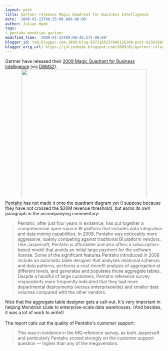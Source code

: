 ```yaml
---
layout: post
title: Gartner releases Magic Quadrant for Business Intelligence
date: '2009-01-22T08:35:00.000-08:00'
author: Julian Hyde
tags:
- pentaho mondrian gartner
modified_time: '2009-01-22T09:00:49.575-08:00'
blogger_id: tag:blogger.com,1999:blog-5672165237896126100.post-6156298593534142835
blogger_orig_url: https://julianhyde.blogspot.com/2009/01/gartner-releases-magic-quadrant-for.html
---
```


<div>Gartner have released their <a href="http://mediaproducts.gartner.com/reprints/sas/vol5/article8/article8.html">2009 Magic Quadrant for Business Intelligence</a> (via <a href="http://www.dbms2.com/2009/01/22/gartners-2009-magic-quadrant-for-business-intelligence/">DBMS2</a>).</div><a onblur="try {parent.deselectBloggerImageGracefully();} catch(e) {}" href="http://mediaproducts.gartner.com/reprints/sas/vol5/article8/163529_0001.png"><img style="display:block; margin:0px auto 10px; text-align:center;cursor:pointer; cursor:hand;width: 400px; height: 410px;" src="http://mediaproducts.gartner.com/reprints/sas/vol5/article8/163529_0001.png" border="0" alt="" /></a><div><a href="http://www.pentaho.com/">Pentaho</a> has not made it onto the quadrant diagram yet (I suppose because they have not crossed the $20M revenue threshold), but earns its own paragraph in the accompanying commentary:<br /></div><div><blockquote>Pentaho, after just four years in existence, has put together a comprehensive open-source BI platform that includes data integration and data mining capabilities. In 2008, Pentaho was noticeably more aggressive, openly competing against traditional BI platform vendors. Like Jaspersoft, Pentaho is affordable and also offers a subscription-based model that avoids an initial large payment for the software license. Some of the significant features Pentaho introduced in 2008 include an automatic table designer that analyzes relational schemas and data patterns, performs a cost-benefit analysis of aggregation at different levels, and generates and populates those aggregate tables. Despite a handful of large customers, Pentaho reference survey respondents more frequently indicated that they had more departmental deployments (versus enterprisewide) and smaller data volumes compared with the other vendors.</blockquote><div>Nice that the aggregate table designer gets a call-out. It's very important in helping Mondrian scale to enterprise-scale data warehouses. (And besides, it was a lot of work to write!)</div><div><br /></div>The report calls out the quality of Pentaho's customer support:</div><div><blockquote>This was in evidence in the MQ reference survey, as both Jaspersoft and particularly Pentaho scored strongly on the customer support question — higher than any of the megavendors.</blockquote></div>